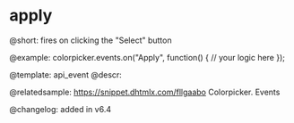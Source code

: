 apply
=============

@short: fires on clicking the "Select" button




@example:
colorpicker.events.on("Apply", function() {
    // your logic here
});


@template: api_event
@descr:

@relatedsample: https://snippet.dhtmlx.com/fllgaabo	Colorpicker. Events

@changelog: added in v6.4

